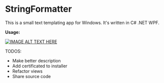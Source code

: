 # StringFormatter
This is a small text templating app for Windows. It's written in C# .NET WPF.

**Usage:**

[![IMAGE ALT TEXT HERE](https://img.youtube.com/vi/Xirk2yb1bt0/0.jpg)](https://www.youtube.com/watch?v=Xirk2yb1bt0)

TODOS:
- Make better description
- Add certificated to installer
- Refactor views
- Share source code
